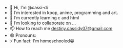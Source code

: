 - 👋 Hi, I’m @cassi-di
- 👀 I’m interested in kpop, anime, programming and art.
- 🌱 I’m currently learning c and html
- 💞️ I’m looking to collaborate on ...
- 📫 How to reach me destiny.cassidy07@gmail.com
- 😄 Pronouns: 
- ⚡ Fun fact: I'm homeschooled😁 

<!---
cassi-di/cassi-di is a ✨ special ✨ repository because its `README.md` (this file) appears on your GitHub profile.
You can click the Preview link to take a look at your changes.
--->
